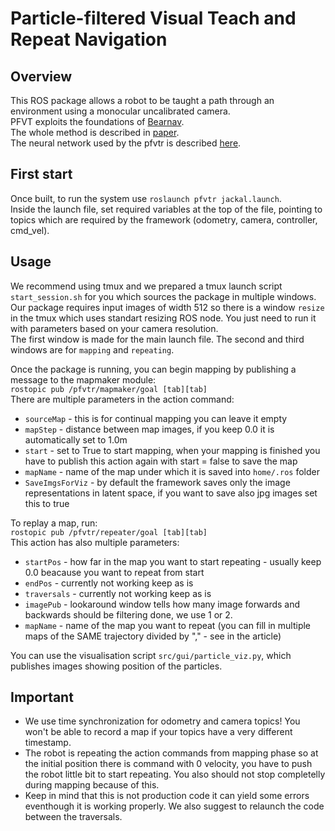 # Particle-filtered Visual Teach and Repeat Navigation

## Overview

This ROS package allows a robot to be taught a path through an environment using a monocular uncalibrated camera.<br>
PFVT exploits the foundations of [Bearnav](https://github.com/gestom/stroll_bearnav).<br>
The whole method is described in [paper](https://ieeexplore.ieee.org/document/10042995). <br>
The neural network used by the pfvtr is described [here](https://github.com/Zdeeno/Siamese-network-image-alignment).


## First start

Once built, to run the system use `roslaunch pfvtr jackal.launch`. <br>
Inside the launch file, set required variables at the top of the file, pointing to topics which are required by the framework (odometry, camera, controller, cmd_vel).

## Usage

We recommend using tmux and we prepared a tmux launch script `start_session.sh` for you which sources the package in multiple windows. <br>
Our package requires input images of width 512 so there is a window `resize` in the tmux which uses standart resizing ROS node. You just need to run it with parameters based on your camera resolution. <br>
The first window is made for the main launch file. The second and third windows are for `mapping` and `repeating`. <br>

Once the package is running, you can begin mapping by publishing a message to the mapmaker module: <br>
`rostopic pub /pfvtr/mapmaker/goal [tab][tab]` <br>
There are multiple parameters in the action command:
- `sourceMap` - this is for continual mapping you can leave it empty
- `mapStep` - distance between map images, if you keep 0.0 it is automatically set to 1.0m
- `start` - set to True to start mapping, when your mapping is finished you have to publish this action again with start = false to save the map
- `mapName` - name of the map under which it is saved into `home/.ros` folder
- `SaveImgsForViz` - by default the framework saves only the image representations in latent space, if you want to save also jpg images set this to true

To replay a map, run: <br>
`rostopic pub /pfvtr/repeater/goal [tab][tab]` <br>
This action has also multiple parameters:
- `startPos` - how far in the map you want to start repeating - usually keep 0.0 beacause you want to repeat from start
- `endPos` - currently not working keep as is
- `traversals` - currently not working keep as is
- `imagePub` - lookaround window tells how many image forwards and backwards should be filtering done, we use 1 or 2.
- `mapName` - name of the map you want to repeat (you can fill in multiple maps of the SAME trajectory divided by "," - see in the article)

You can use the visualisation script `src/gui/particle_viz.py`, which publishes images showing position of the particles.

## Important

- We use time synchronization for odometry and camera topics! You won't be able to record a map if your topics have a very different timestamp.
- The robot is repeating the action commands from mapping phase so at the initial position there is command with 0 velocity, you have to push the robot little bit to start repeating. You also should not stop completelly during mapping because of this.
- Keep in mind that this is not production code it can yield some errors eventhough it is working properly. We also suggest to relaunch the code between the traversals.
